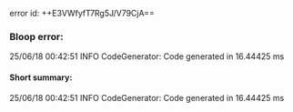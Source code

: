 error id: ++E3VWfyfT7Rg5J/V79CjA==
### Bloop error:

25/06/18 00:42:51 INFO CodeGenerator: Code generated in 16.44425 ms
#### Short summary: 

25/06/18 00:42:51 INFO CodeGenerator: Code generated in 16.44425 ms